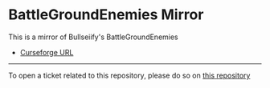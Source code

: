 # BattleGroundEnemies Mirror

This is a mirror of Bullseiify's BattleGroundEnemies

- [Curseforge URL](https://www.curseforge.com/wow/addons/battlegroundenemies)

----

To open a ticket related to this repository, please do so on [this repository](https://github.com/curseforge-mirror/.github)